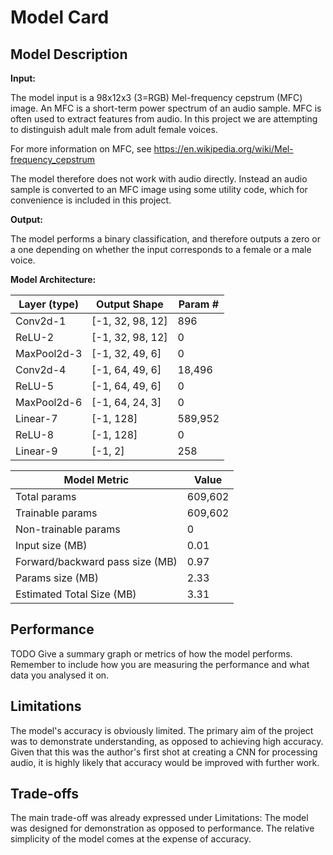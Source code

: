 # Model Card

## Model Description

**Input:**

The model input is a 98x12x3 (3=RGB) Mel-frequency cepstrum (MFC) image. An MFC is a 
short-term power spectrum of an audio sample. MFC is often used to extract features
from audio. In this project we are attempting to distinguish adult male from
adult female voices.

For more information on MFC, see https://en.wikipedia.org/wiki/Mel-frequency_cepstrum

The model therefore does not work with audio directly. Instead an audio sample is
converted to an MFC image using some utility code, which for convenience is included
in this project.

**Output:**

The model performs a binary classification, and therefore outputs a zero or a one depending on whether the input corresponds to a female or a male voice. 

**Model Architecture:**

| Layer (type)   | Output Shape      | Param #                           |
|----------------|-------------------|-----------------------------------|
| Conv2d-1       | [-1, 32, 98, 12]  | 896                               |
| ReLU-2         | [-1, 32, 98, 12]  | 0                                 |
| MaxPool2d-3    | [-1, 32, 49, 6]   | 0                                 |
| Conv2d-4       | [-1, 64, 49, 6]   | 18,496                            |
| ReLU-5         | [-1, 64, 49, 6]   | 0                                 |
| MaxPool2d-6    | [-1, 64, 24, 3]   | 0                                 |
| Linear-7       | [-1, 128]         | 589,952                           |
| ReLU-8         | [-1, 128]         | 0                                 |
| Linear-9       | [-1, 2]           | 258                               |

| Model Metric                    | Value   |
|---------------------------------|---------|
| Total params                    | 609,602 |
| Trainable params                | 609,602 |
| Non-trainable params            | 0       |
| Input size (MB)                 | 0.01    |
| Forward/backward pass size (MB) | 0.97    |
| Params size (MB)                | 2.33    |
| Estimated Total Size (MB)       | 3.31    |


## Performance

TODO
Give a summary graph or metrics of how the model performs. Remember to include how you are measuring the performance and what data you analysed it on. 

## Limitations

The model's accuracy is obviously limited. The primary aim of the project was to demonstrate understanding, as opposed to achieving high accuracy. Given that this was the author's first shot at creating a CNN for processing audio, it is highly likely that accuracy would be improved with further work.

## Trade-offs

The main trade-off was already expressed under Limitations: The model was designed for demonstration as opposed to performance.
The relative simplicity of the model comes at the expense of accuracy. 
